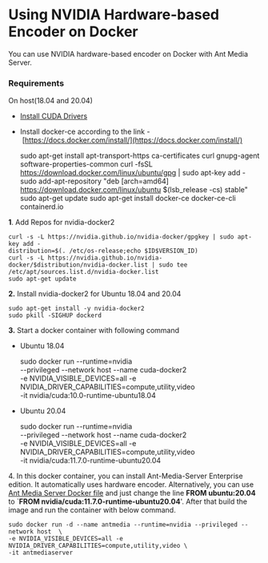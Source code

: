 # Using NVIDIA Hardware-based Encoder on Docker

You can use NVIDIA hardware-based encoder on Docker with Ant Media Server.

### Requirements

On host(18.04 and 20.04)

*   [Install CUDA Drivers](https://resources.antmedia.io/docs/using-nvidia-gpus)
*   Install docker-ce according to the link - [https://docs.docker.com/install/](https://docs.docker.com/install/)

    sudo apt-get install apt-transport-https ca-certificates curl gnupg-agent software-properties-common
    curl -fsSL https://download.docker.com/linux/ubuntu/gpg | sudo apt-key add -
    sudo add-apt-repository "deb [arch=amd64] https://download.docker.com/linux/ubuntu $(lsb_release -cs) stable"
    sudo apt-get update
    sudo apt-get install docker-ce docker-ce-cli containerd.io

**1**. Add Repos for nvidia-docker2

    curl -s -L https://nvidia.github.io/nvidia-docker/gpgkey | sudo apt-key add -
    distribution=$(. /etc/os-release;echo $ID$VERSION_ID)
    curl -s -L https://nvidia.github.io/nvidia-docker/$distribution/nvidia-docker.list | sudo tee /etc/apt/sources.list.d/nvidia-docker.list
    sudo apt-get update

**2.** Install nvidia-docker2 for Ubuntu 18.04 and 20.04

    sudo apt-get install -y nvidia-docker2
    sudo pkill -SIGHUP dockerd

**3.** Start a docker container with following command

*   Ubuntu 18.04

    sudo docker run --runtime=nvidia \
     --privileged --network host --name cuda-docker2 \
     -e NVIDIA_VISIBLE_DEVICES=all -e NVIDIA_DRIVER_CAPABILITIES=compute,utility,video \
     -it nvidia/cuda:10.0-runtime-ubuntu18.04

*   Ubuntu 20.04

    sudo docker run --runtime=nvidia \
     --privileged --network host --name cuda-docker2 \
     -e NVIDIA_VISIBLE_DEVICES=all -e NVIDIA_DRIVER_CAPABILITIES=compute,utility,video \
     -it nvidia/cuda:11.7.0-runtime-ubuntu20.04

4\. In this docker container, you can install Ant-Media-Server Enterprise edition. It automatically uses hardware encoder. Alternatively, you can use [Ant Media Server Docker file](https://github.com/ant-media/Scripts/blob/master/docker/Dockerfile_Process) and just change the line **FROM ubuntu:20.04** to \`**FROM nvidia/cuda:11.7.0-runtime-ubuntu20.04**'. After that build the image and run the container with below command.

    sudo docker run -d --name antmedia --runtime=nvidia --privileged --network host  \
    -e NVIDIA_VISIBLE_DEVICES=all -e NVIDIA_DRIVER_CAPABILITIES=compute,utility,video \
    -it antmediaserver